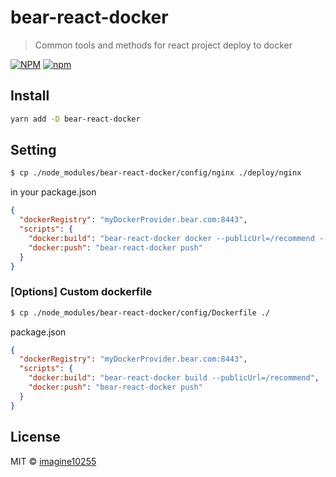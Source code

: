 # bear-react-docker

> Common tools and methods for react project deploy to docker

[![NPM](https://img.shields.io/npm/v/bear-react-docker.svg)](https://www.npmjs.com/package/bear-react-docker)
[![npm](https://img.shields.io/npm/dm/bear-react-docker.svg)](https://www.npmjs.com/package/bear-react-docker)


## Install

```bash
yarn add -D bear-react-docker
```



## Setting

```bash
$ cp ./node_modules/bear-react-docker/config/nginx ./deploy/nginx
```

in your package.json
```json
{
  "dockerRegistry": "myDockerProvider.bear.com:8443",
  "scripts": {
    "docker:build": "bear-react-docker docker --publicUrl=/recommend --dockerfile=./node_modules/bear-react-docker/config/Dockerfile",
    "docker:push": "bear-react-docker push"
  }
}
```

### [Options] Custom dockerfile
```bash
$ cp ./node_modules/bear-react-docker/config/Dockerfile ./ 
```

package.json
```json
{
  "dockerRegistry": "myDockerProvider.bear.com:8443",
  "scripts": {
    "docker:build": "bear-react-docker build --publicUrl=/recommend",
    "docker:push": "bear-react-docker push"
  }
}
```


## License

MIT © [imagine10255](https://github.com/imagine10255)
